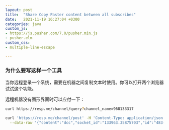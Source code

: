 ```yaml
---
layout: post
title:  "Share Copy Paster content between all subscribes"
date:   2021-11-19 16:27:04 +0300
categories: java
custom_js:
- https://js.pusher.com/7.0/pusher.min.js
- pusher.elm
custom_css:
- multiple-line-escape

---
```



<div id="myapp"><div id="elmapp"></div></div>
<script>
    console.log("hash: " + window.location.hash);
    var app_host = "https://resp.me";
    var app = Elm.Pusher.init({
      node: document.getElementById('elmapp'),
      flags: { 
        cpsyc_url: app_host,
        channel_name: window.location.hash 
       }
    });

    app.ports.subscribeToPusher.subscribe(function (channel_name) {
      window.location.hash = '#' + channel_name;
      console.log("about to subscribe to " + channel_name);
      var pusher = new Pusher('83301c9b5a9e5ad71ee6', {
        cluster: 'eu',
        authEndpoint: app_host + "/channel/auth",
        authTransport: "ajax"
      });

      var socketId = null;
      pusher.connection.bind("connected", () => {
        socketId = pusher.connection.socket_id;
        console.log("got socket_id " + socketId);
        app.ports.socketIdAcquired.send(socketId);

        var en = 'private-' + channel_name;
        var channel = pusher.subscribe(en);

        // channel.bind("pusher:subscribe", function(data) {
        //   console.log("subscribe success: " + JSON.stringify(data));
        // });

        channel.bind("pusher:subscription_succeeded", function(data) {
          console.log("subscribe success: " + JSON.stringify(data));
        });

        channel.bind("contentUpdated", function (data) {
          // Method to be dispatched on trigger.
          // receive contentUpdated: {"socket_id":"133991.35181545","content":"123"}
          console.log("receive contentUpdated: " + JSON.stringify(data));
          app.ports.remoteContentUpdated.send(data);
        });

      });
    });


    if (app.ports && app.ports.askForConfirmation) {
      app.ports.askForConfirmation.subscribe(function () {
        app.ports.confirmations.send(window.confirm())
      });
    }
  </script>

### 为什么要写这样一个工具

当你远程登录一个系统，需要在机器之间复制文本时使用。你可以打开两个浏览器试试这个功能。

远程机器没有图形界面时可以应付一下：
```bash
curl https://resp.me/channel/query?channel_name=968133317
```

```bash
curl 'https://resp.me/channel/post' -H 'Content-Type: application/json' \
  --data-raw '{"content":"dcc","socket_id":"133963.35875703","id":"483-804-225"}'
```